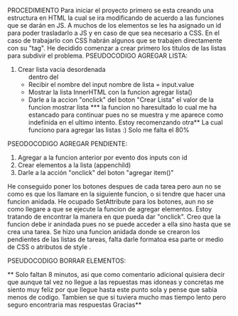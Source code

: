 PROCEDIMIENTO
Para iniciar el proyecto primero se esta creando una estructura en HTML la cual se ira
modificando de acuerdo a las funciones que se darán en JS.
A muchos de los elementos se les ha asignado un id para poder trasladarlo a JS y en caso de que sea necesario a CSS. En el caso de trabajarlo con CSS habrán algunos que se trabajen directamente con su "tag".
He decidido comenzar a crear primero los titulos de las listas para subdivir el problema.
PSEUDOCODIGO AGREGAR LISTA:
1. Crear lista vacia desordenada <ul> dentro del <DIV>
2. Recibir el nombre del input nombre de lista = input.value
3. Mostrar la lista InnerHTML con la funcion agregar lista()
4. Darle a la accion "onclick" del boton "Crear Lista" el valor de la funcion mostrar lista
 *** la funcion no haresultado lo cual me ha estancado para continuar pues no se muestra y me aparece como indefinida en el ultimo intento. Estoy recomenzando otra** La cual funciono para agregar las listas :) Solo me falta el 80% 

PSEODOCODIGO AGREGAR PENDIENTE:
1. Agregar a la funcion anterior por evento dos inputs con id
2. Crear elementos a la lista (appenchild) 
3. Darle a la acción "onclick" del boton "agregar item()"

He conseguido poner los botones despues de cada tarea pero aun no se como es que los llamare en la siguiente funcion, o si tendre que hacer una funcion anidada. 
He ocupado SetAttribute para los botones, aun no se como llegare a que se ejecute la funcion de agregar elementos. Estoy tratando de encontrar la manera en que pueda dar "onclick".
Creo que la funcion debe ir anindada pues no se puede acceder a ella sino hasta que se crea una tarea.
Se hizo una funcion anidada donde se crearon los pendientes de las listas de tareas, falta darle formatoa esa parte or medio de CSS o atributos de style . 

PSEUDOCODIGO BORRAR ELEMENTOS:


** Solo faltan 8 minutos, asi que como comentario adicional quisiera decir que aunque tal vez no llegue a las repuestas mas idoneas y concretas me siento muy feliz por que llegue hasta este punto sola y pense que sabia menos de codigo. Tambien se que si tuviera mucho mas tiempo lento pero seguro encontraria mas respuestas  Gracias**
